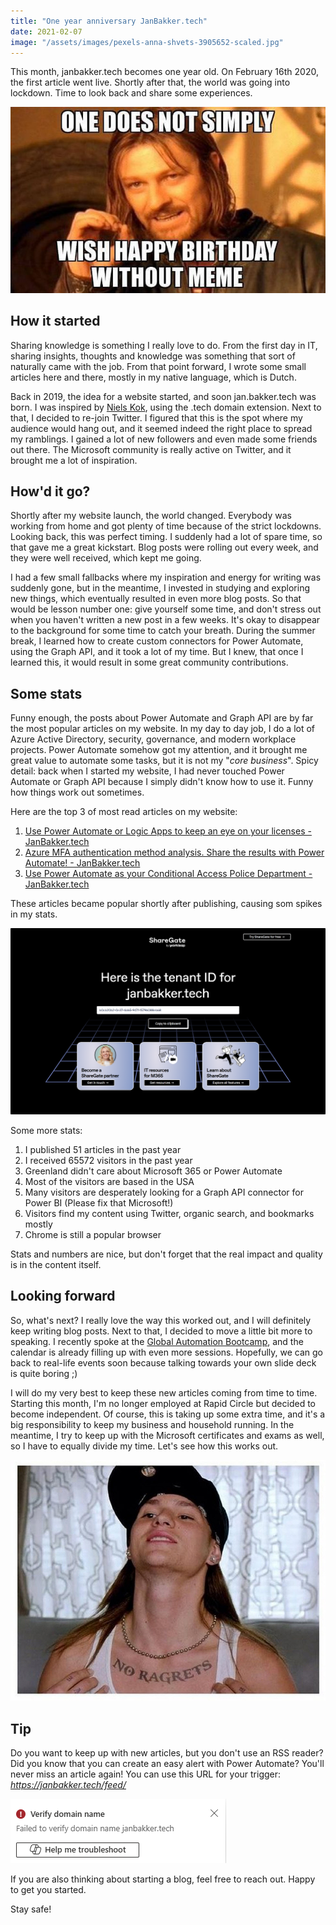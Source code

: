 ```yaml
---
title: "One year anniversary JanBakker.tech"
date: 2021-02-07
image: "/assets/images/pexels-anna-shvets-3905652-scaled.jpg"
---
```


This month, janbakker.tech becomes one year old. On February 16th 2020, the first article went live. Shortly after that, the world was going into lockdown. Time to look back and share some experiences.

![Image result for birthday meme](/assets/images/birthday_meme.jpg)

## How it started

Sharing knowledge is something I really love to do. From the first day in IT, sharing insights, thoughts and knowledge was something that sort of naturally came with the job. From that point forward, I wrote some small articles here and there, mostly in my native language, which is Dutch.

Back in 2019, the idea for a website started, and soon jan.bakker.tech was born. I was inspired by [Niels Kok](https://nielskok.tech), using the .tech domain extension. Next to that, I decided to re-join Twitter. I figured that this is the spot where my audience would hang out, and it seemed indeed the right place to spread my ramblings. I gained a lot of new followers and even made some friends out there. The Microsoft community is really active on Twitter, and it brought me a lot of inspiration.

## How'd it go?

Shortly after my website launch, the world changed. Everybody was working from home and got plenty of time because of the strict lockdowns. Looking back, this was perfect timing. I suddenly had a lot of spare time, so that gave me a great kickstart. Blog posts were rolling out every week, and they were well received, which kept me going.

I had a few small fallbacks where my inspiration and energy for writing was suddenly gone, but in the meantime, I invested in studying and exploring new things, which eventually resulted in even more blog posts. So that would be lesson number one: give yourself some time, and don't stress out when you haven't written a new post in a few weeks. It's okay to disappear to the background for some time to catch your breath. During the summer break, I learned how to create custom connectors for Power Automate, using the Graph API, and it took a lot of my time. But I knew, that once I learned this, it would result in some great community contributions.

## Some stats

Funny enough, the posts about Power Automate and Graph API are by far the most popular articles on my website. In my day to day job, I do a lot of Azure Active Directory, security, governance, and modern workplace projects. Power Automate somehow got my attention, and it brought me great value to automate some tasks, but it is not my "_core business_". Spicy detail: back when I started my website, I had never touched Power Automate or Graph API because I simply didn't know how to use it. Funny how things work out sometimes.

Here are the top 3 of most read articles on my website:

1. [Use Power Automate or Logic Apps to keep an eye on your licenses - JanBakker.tech](https://janbakker.tech/use-power-automate-or-logic-apps-to-keep-an-eye-on-your-licenses/)
2. [Azure MFA authentication method analysis. Share the results with Power Automate! - JanBakker.tech](https://janbakker.tech/azure-mfa-authentication-method-analysis-share-the-results-with-power-automate/)
3. [Use Power Automate as your Conditional Access Police Department - JanBakker.tech](https://janbakker.tech/use-power-automate-as-your-ca-police-department/)

These articles became popular shortly after publishing, causing som spikes in my stats.

![](/assets/images/image.png)

Some more stats:

1. I published 51 articles in the past year
2. I received 65572 visitors in the past year
3. Greenland didn't care about Microsoft 365 or Power Automate
4. Most of the visitors are based in the USA
5. Many visitors are desperately looking for a Graph API connector for Power BI (Please fix that Microsoft!)
6. Visitors find my content using Twitter, organic search, and bookmarks mostly
7. Chrome is still a popular browser

Stats and numbers are nice, but don't forget that the real impact and quality is in the content itself.

## Looking forward

So, what's next? I really love the way this worked out, and I will definitely keep writing blog posts. Next to that, I decided to move a little bit more to speaking. I recently spoke at the [Global Automation Bootcamp](https://janbakker.tech/speaking-at-global-automation-bootcamp-2021/), and the calendar is already filling up with even more sessions. Hopefully, we can go back to real-life events soon because talking towards your own slide deck is quite boring ;)

I will do my very best to keep these new articles coming from time to time. Starting this month, I'm no longer employed at Rapid Circle but decided to become independent. Of course, this is taking up some extra time, and it's a big responsibility to keep my business and household running. In the meantime, I try to keep up with the Microsoft certificates and exams as well, so I have to equally divide my time. Let's see how this works out.

![Image result for no ragrets meme](/assets/images/1r1xr4.jpg)

## Tip

Do you want to keep up with new articles, but you don't use an RSS reader? Did you know that you can create an easy alert with Power Automate? You'll never miss an article again! You can use this URL for your trigger: _https://janbakker.tech/feed/_

![](/assets/images/image-1.png)

If you are also thinking about starting a blog, feel free to reach out. Happy to get you started.

Stay safe!
